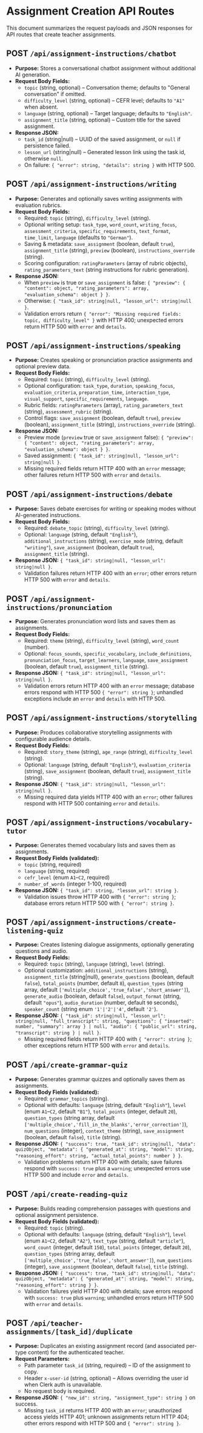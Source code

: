 # Assignment Creation API Routes

This document summarizes the request payloads and JSON responses for API routes that create teacher assignments.

## POST `/api/assignment-instructions/chatbot`
- **Purpose:** Stores a conversational chatbot assignment without additional AI generation.
- **Request Body Fields:**
  - `topic` (string, optional) – Conversation theme; defaults to "General conversation" if omitted.
  - `difficulty_level` (string, optional) – CEFR level; defaults to `"A1"` when absent.
  - `language` (string, optional) – Target language; defaults to `"English"`.
  - `assignment_title` (string, optional) – Custom title for the saved assignment.
- **Response JSON:**
  - `task_id` (string|null) – UUID of the saved assignment, or `null` if persistence failed.
  - `lesson_url` (string|null) – Generated lesson link using the task id, otherwise `null`.
  - On failure: `{ "error": string, "details": string }` with HTTP 500.

## POST `/api/assignment-instructions/writing`
- **Purpose:** Generates and optionally saves writing assignments with evaluation rubrics.
- **Request Body Fields:**
  - Required: `topic` (string), `difficulty_level` (string).
  - Optional writing setup: `task_type`, `word_count`, `writing_focus`, `assessment_criteria`, `specific_requirements`, `text_format`, `time_limit`, `language` (defaults to `"German"`).
  - Saving & metadata: `save_assignment` (boolean, default `true`), `assignment_title` (string), `preview` (boolean), `instructions_override` (string).
  - Scoring configuration: `ratingParameters` (array of rubric objects), `rating_parameters_text` (string instructions for rubric generation).
- **Response JSON:**
  - When `preview` is true or `save_assignment` is false: `{ "preview": { "content": object, "rating_parameters": array, "evaluation_schema": object } }`.
  - Otherwise: `{ "task_id": string|null, "lesson_url": string|null }`.
  - Validation errors return `{ "error": "Missing required fields: topic, difficulty_level" }` with HTTP 400; unexpected errors return HTTP 500 with `error` and `details`.

## POST `/api/assignment-instructions/speaking`
- **Purpose:** Creates speaking or pronunciation practice assignments and optional preview data.
- **Request Body Fields:**
  - Required: `topic` (string), `difficulty_level` (string).
  - Optional configuration: `task_type`, `duration`, `speaking_focus`, `evaluation_criteria`, `preparation_time`, `interaction_type`, `visual_support`, `specific_requirements`, `language`.
  - Rubric fields: `ratingParameters` (array), `rating_parameters_text` (string), `assessment_rubric` (string).
  - Control flags: `save_assignment` (boolean, default `true`), `preview` (boolean), `assignment_title` (string), `instructions_override` (string).
- **Response JSON:**
  - Preview mode (`preview` true or `save_assignment` false): `{ "preview": { "content": object, "rating_parameters": array, "evaluation_schema": object } }`.
  - Saved assignment: `{ "task_id": string|null, "lesson_url": string|null }`.
  - Missing required fields return HTTP 400 with an `error` message; other failures return HTTP 500 with `error` and `details`.

## POST `/api/assignment-instructions/debate`
- **Purpose:** Saves debate exercises for writing or speaking modes without AI-generated instructions.
- **Request Body Fields:**
  - Required: `debate_topic` (string), `difficulty_level` (string).
  - Optional: `language` (string, default `"English"`), `additional_instructions` (string), `exercise_mode` (string, default `"writing"`), `save_assignment` (boolean, default `true`), `assignment_title` (string).
- **Response JSON:** `{ "task_id": string|null, "lesson_url": string|null }`.
  - Validation failures return HTTP 400 with an `error`; other errors return HTTP 500 with `error` and `details`.

## POST `/api/assignment-instructions/pronunciation`
- **Purpose:** Generates pronunciation word lists and saves them as assignments.
- **Request Body Fields:**
  - Required: `theme` (string), `difficulty_level` (string), `word_count` (number).
  - Optional: `focus_sounds`, `specific_vocabulary`, `include_definitions`, `pronunciation_focus`, `target_learners`, `language`, `save_assignment` (boolean, default `true`), `assignment_title` (string).
- **Response JSON:** `{ "task_id": string|null, "lesson_url": string|null }`.
  - Validation errors return HTTP 400 with an `error` message; database errors respond with HTTP 500 `{ "error": string }`; unhandled exceptions include an `error` and `details` with HTTP 500.

## POST `/api/assignment-instructions/storytelling`
- **Purpose:** Produces collaborative storytelling assignments with configurable audience details.
- **Request Body Fields:**
  - Required: `story_theme` (string), `age_range` (string), `difficulty_level` (string).
  - Optional: `language` (string, default `"English"`), `evaluation_criteria` (string), `save_assignment` (boolean, default `true`), `assignment_title` (string).
- **Response JSON:** `{ "task_id": string|null, "lesson_url": string|null }`.
  - Missing required data yields HTTP 400 with an `error`; other failures respond with HTTP 500 containing `error` and `details`.

## POST `/api/assignment-instructions/vocabulary-tutor`
- **Purpose:** Generates themed vocabulary lists and saves them as assignments.
- **Request Body Fields (validated):**
  - `topic` (string, required)
  - `language` (string, required)
  - `cefr_level` (enum `A1`–`C2`, required)
  - `number_of_words` (integer 1-100, required)
- **Response JSON:** `{ "task_id": string, "lesson_url": string }`.
  - Validation issues throw HTTP 400 with `{ "error": string }`; database errors return HTTP 500 with `{ "error": string }`.

## POST `/api/assignment-instructions/create-listening-quiz`
- **Purpose:** Creates listening dialogue assignments, optionally generating questions and audio.
- **Request Body Fields:**
  - Required: `topic` (string), `language` (string), `level` (string).
  - Optional customization: `additional_instructions` (string), `assignment_title` (string|null), `generate_questions` (boolean, default `false`), `total_points` (number, default `8`), `question_types` (string array, default `['multiple_choice','true_false','short_answer']`), `generate_audio` (boolean, default `false`), `output_format` (string, default `"opus"`), `audio_duration` (number, default `90` seconds), `speaker_count` (string enum `'1'|'2'|'4'`, default `'2'`).
- **Response JSON:** `{ "task_id": string|null, "lesson_url": string|null, "full_transcript": string, "questions": { "inserted": number, "summary": array } | null, "audio": { "public_url": string, "transcript": string } | null }`.
  - Missing required fields return HTTP 400 with `{ "error": string }`; other exceptions return HTTP 500 with `error` and `details`.

## POST `/api/create-grammar-quiz`
- **Purpose:** Generates grammar quizzes and optionally saves them as assignments.
- **Request Body Fields (validated):**
  - Required: `grammar_topics` (string).
  - Optional with defaults: `language` (string, default `"English"`), `level` (enum `A1`–`C2`, default `"B1"`), `total_points` (integer, default `20`), `question_types` (string array, default `['multiple_choice','fill_in_the_blanks','error_correction']`), `num_questions` (integer), `context_theme` (string), `save_assignment` (boolean, default `false`), `title` (string).
- **Response JSON:** `{ "success": true, "task_id": string|null, "data": quizObject, "metadata": { "generated_at": string, "model": string, "reasoning_effort": string, "actual_total_points": number } }`.
  - Validation problems return HTTP 400 with details; save failures respond with `success: true` plus a `warning`; unexpected errors use HTTP 500 and include `error` and `details`.

## POST `/api/create-reading-quiz`
- **Purpose:** Builds reading comprehension passages with questions and optional assignment persistence.
- **Request Body Fields (validated):**
  - Required: `topic` (string).
  - Optional with defaults: `language` (string, default `"English"`), `level` (enum `A1`–`C2`, default `"A2"`), `text_type` (string, default `"article"`), `word_count` (integer, default `150`), `total_points` (integer, default `20`), `question_types` (string array, default `['multiple_choice','true_false','short_answer']`), `num_questions` (integer), `save_assignment` (boolean, default `false`), `title` (string).
- **Response JSON:** `{ "success": true, "task_id": string|null, "data": quizObject, "metadata": { "generated_at": string, "model": string, "reasoning_effort": string } }`.
  - Validation failures yield HTTP 400 with details; save errors respond with `success: true` plus `warning`; unhandled errors return HTTP 500 with `error` and `details`.

## POST `/api/teacher-assignments/[task_id]/duplicate`
- **Purpose:** Duplicates an existing assignment record (and associated per-type content) for the authenticated teacher.
- **Request Parameters:**
  - Path parameter `task_id` (string, required) – ID of the assignment to copy.
  - Header `x-user-id` (string, optional) – Allows overriding the user id when Clerk auth is unavailable.
  - No request body is required.
- **Response JSON:** `{ "new_id": string, "assignment_type": string }` on success.
  - Missing `task_id` returns HTTP 400 with an `error`; unauthorized access yields HTTP 401; unknown assignments return HTTP 404; other errors respond with HTTP 500 and `{ "error": string }`.

